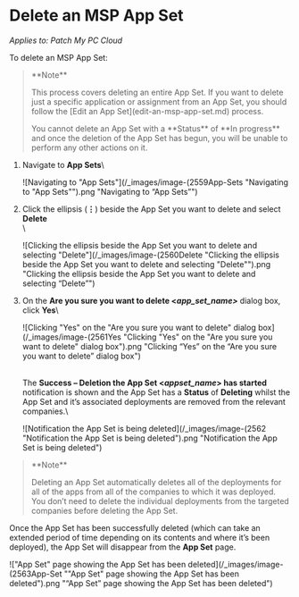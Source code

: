 # Delete an MSP App Set

_Applies to: Patch My PC Cloud_

To delete an MSP App Set:

<blockquote class="wp-block-quote">
<p>**Note**</p>
<p>This process covers deleting an entire App Set. If you want to delete just a specific application or assignment from an App Set, you should follow the [Edit an App Set](edit-an-msp-app-set.md) process.</p>
<p>You cannot delete an App Set with a **Status** of **In progress** and once the deletion of the App Set has begun, you will be unable to perform any other actions on it.</p>
</blockquote>

1.  Navigate to **App Sets**\


    ![Navigating to "App Sets"](/_images/image-(2559App-Sets "Navigating to \"App Sets\"").png "Navigating to “App Sets”")
2.  Click the ellipsis (**⋮**) beside the App Set you want to delete and select **Delete**\
    \


    ![Clicking the ellipsis beside the App Set you want to delete and selecting "Delete"](/_images/image-(2560Delete "Clicking the ellipsis beside the App Set you want to delete and selecting \"Delete\"").png "Clicking the ellipsis beside the App Set you want to delete and selecting “Delete”")
3.  On the **Are you sure you want to delete <**_**app\_set\_name>**_ dialog box, click **Yes**\


    ![Clicking "Yes" on the "Are you sure you want to delete" dialog box](/_images/image-(2561Yes "Clicking \"Yes\" on the \"Are you sure you want to delete\" dialog box").png "Clicking “Yes” on the “Are you sure you want to delete” dialog box")

    \
    The **Success – Deletion the App Set <**_**appset\_name**_**> has started** notification is shown and the App Set has a **Status** of **Deleting** whilst the App Set and it’s associated deployments are removed from the relevant companies.\


    ![Notification the App Set is being deleted](/_images/image-(2562 "Notification the App Set is being deleted").png "Notification the App Set is being deleted")

<blockquote class="wp-block-quote">
<p>**Note**</p>
<p>Deleting an App Set automatically deletes all of the deployments for all of the apps from all of the companies to which it was deployed. You don’t need to delete the individual deployments from the targeted companies before deleting the App Set.</p>
</blockquote>

Once the App Set has been successfully deleted (which can take an extended period of time depending on its contents and where it’s been deployed), the App Set will disappear from the **App Set** page.

!["App Set" page showing the App Set has been deleted](/_images/image-(2563App-Set "\"App Set\" page showing the App Set has been deleted").png "“App Set” page showing the App Set has been deleted")